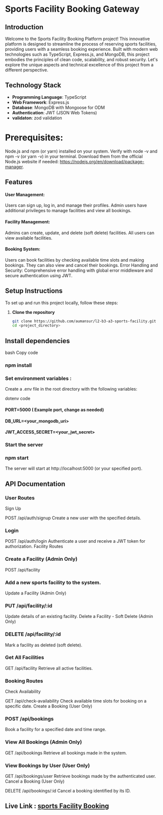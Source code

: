 # Sports Facility Booking Gateway

## Introduction


Welcome to the Sports Facility Booking Platform project! This innovative platform is designed to streamline the process of reserving sports facilities, providing users with a seamless booking experience. Built with modern web technologies such as TypeScript, Express.js, and MongoDB, this project embodies the principles of clean code, scalability, and robust security. Let's explore the unique aspects and technical excellence of this project from a different perspective.

## Technology Stack

- **Programming Language**: TypeScript
- **Web Framework**: Express.js
- **Database**: MongoDB with Mongoose for ODM
- **Authentication**: JWT (JSON Web Tokens)
- **validaton**: zod validation 
# Prerequisites:
Node.js and npm (or yarn) installed on your system. Verify with node -v and npm -v (or yarn -v) in your terminal. Download them from the official Node.js website if needed: https://nodejs.org/en/download/package-manager.

## Features
#### User Management: 
Users can sign up, log in, and manage their profiles. Admin users have additional privileges to manage facilities and view all bookings.

#### Facility Management: 
Admins can create, update, and delete (soft delete) facilities. All users can view available facilities.

#### Booking System:
 Users can book facilities by checking available time slots and making bookings. They can also view and cancel their bookings.
Error Handling and Security: Comprehensive error handling with global error middleware and secure authentication using JWT.

## Setup Instructions

To set up and run this project locally, follow these steps:

1. **Clone the repository**
   ```bash
   git clone https://github.com/aumansur/l2-b3-a3-sports-facility.git
   cd <project_directory>
## Install dependencies

bash
Copy code
### npm install
### Set environment variables :
Create a .env file in the root directory with the following variables:

dotenv
 code
#### PORT=5000  ( Example port, change as needed)
#### DB_URL=<your_mongodb_uri>
#### JWT_ACCESS_SECRET=<your_jwt_secret>
### Start the server


### npm start
The server will start at http://localhost:5000 (or your specified port).

## API Documentation
### User Routes
Sign Up

POST /api/auth/signup
Create a new user with the specified details.
### Login

POST /api/auth/login
Authenticate a user and receive a JWT token for authorization.
Facility Routes
### Create a Facility (Admin Only)

POST /api/facility
### Add a new sports facility to the system.
Update a Facility (Admin Only)

### PUT /api/facility/:id
Update details of an existing facility.
Delete a Facility - Soft Delete (Admin Only)

### DELETE /api/facility/:id
Mark a facility as deleted (soft delete).
### Get All Facilities

GET /api/facility
Retrieve all active facilities.
###  Booking Routes
Check Availability

GET /api/check-availability
Check available time slots for booking on a specific date.
Create a Booking (User Only)

### POST /api/bookings
Book a facility for a specified date and time range.
### View All Bookings (Admin Only)

 GET /api/bookings
Retrieve all bookings made in the system.
### View Bookings by User (User Only)

GET /api/bookings/user
Retrieve bookings made by the authenticated user.
Cancel a Booking (User Only)

DELETE /api/bookings/:id
Cancel a booking identified by its ID.

## Live Link : [ sports Facility Booking ](https://sports-facility-two.vercel.app/)
